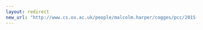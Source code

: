 ```yaml
---
layout: redirect
new_url: "http://www.cs.ox.ac.uk/people/malcolm.harper/cogges/pcc/2015-06/index.html"
---
```


